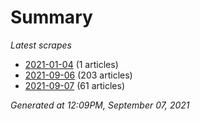 # Summary
*Latest scrapes*
* [2021-01-04](https://github.com/nuuuwan/news_lk/blob/data/news_lk.2021-01-04.json) (1 articles)
* [2021-09-06](https://github.com/nuuuwan/news_lk/blob/data/news_lk.2021-09-06.json) (203 articles)
* [2021-09-07](https://github.com/nuuuwan/news_lk/blob/data/news_lk.2021-09-07.json) (61 articles)

*Generated at 12:09PM, September 07, 2021*